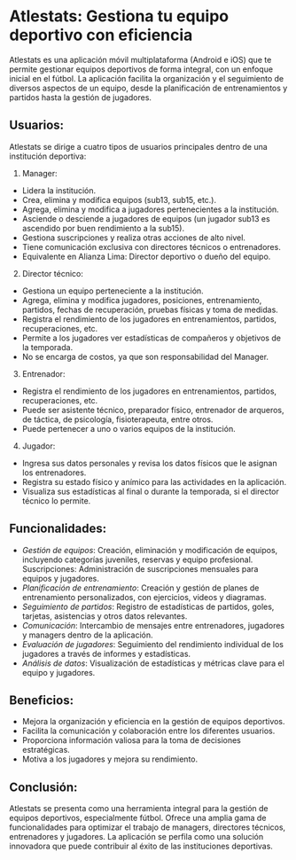 # Atlestats: Gestiona tu equipo deportivo con eficiencia

Atlestats es una aplicación móvil multiplataforma (Android e iOS) que te permite gestionar equipos deportivos de forma integral, con un enfoque inicial en el fútbol. La aplicación facilita la organización y el seguimiento de diversos aspectos de un equipo, desde la planificación de entrenamientos y partidos hasta la gestión de jugadores.

## Usuarios:

Atlestats se dirige a cuatro tipos de usuarios principales dentro de una institución deportiva:

1. Manager:

- Lidera la institución.
- Crea, elimina y modifica equipos (sub13, sub15, etc.).
- Agrega, elimina y modifica a jugadores pertenecientes a la institución.
- Asciende o desciende a jugadores de equipos (un jugador sub13 es ascendido por buen rendimiento a la sub15).
- Gestiona suscripciones y realiza otras acciones de alto nivel.
- Tiene comunicación exclusiva con directores técnicos o entrenadores.
- Equivalente en Alianza Lima: Director deportivo o dueño del equipo.

2. Director técnico:

- Gestiona un equipo perteneciente a la institución.
- Agrega, elimina y modifica jugadores, posiciones, entrenamiento, partidos, fechas de recuperación, pruebas físicas y toma de medidas.
- Registra el rendimiento de los jugadores en entrenamientos, partidos, recuperaciones, etc.
- Permite a los jugadores ver estadísticas de compañeros y objetivos de la temporada.
- No se encarga de costos, ya que son responsabilidad del Manager.

3. Entrenador:

- Registra el rendimiento de los jugadores en entrenamientos, partidos, recuperaciones, etc.
- Puede ser asistente técnico, preparador físico, entrenador de arqueros, de táctica, de psicología, fisioterapeuta, entre otros.
- Puede pertenecer a uno o varios equipos de la institución.

4. Jugador:

- Ingresa sus datos personales y revisa los datos físicos que le asignan los entrenadores.
- Registra su estado físico y anímico para las actividades en la aplicación.
- Visualiza sus estadísticas al final o durante la temporada, si el director técnico lo permite.

## Funcionalidades:

- *Gestión de equipos*: Creación, eliminación y modificación de equipos, incluyendo categorías juveniles, reservas y equipo profesional.
Suscripciones: Administración de suscripciones mensuales para equipos y jugadores.
- *Planificación de entrenamiento*: Creación y gestión de planes de entrenamiento personalizados, con ejercicios, videos y diagramas.
- *Seguimiento de partidos*: Registro de estadísticas de partidos, goles, tarjetas, asistencias y otros datos relevantes.
- *Comunicación*: Intercambio de mensajes entre entrenadores, jugadores y managers dentro de la aplicación.
- *Evaluación de jugadores*: Seguimiento del rendimiento individual de los jugadores a través de informes y estadísticas.
- *Análisis de datos*: Visualización de estadísticas y métricas clave para el equipo y jugadores.

## Beneficios:

- Mejora la organización y eficiencia en la gestión de equipos deportivos.
- Facilita la comunicación y colaboración entre los diferentes usuarios.
- Proporciona información valiosa para la toma de decisiones estratégicas.
- Motiva a los jugadores y mejora su rendimiento.

## Conclusión:

Atlestats se presenta como una herramienta integral para la gestión de equipos deportivos, especialmente fútbol. Ofrece una amplia gama de funcionalidades para optimizar el trabajo de managers, directores técnicos, entrenadores y jugadores. La aplicación se perfila como una solución innovadora que puede contribuir al éxito de las instituciones deportivas.
